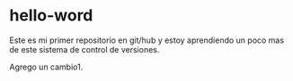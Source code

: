 # hello-word
Este es mi primer repositorio en git/hub
y estoy aprendiendo un poco mas de este sistema de control de versiones.

Agrego un cambio1.
